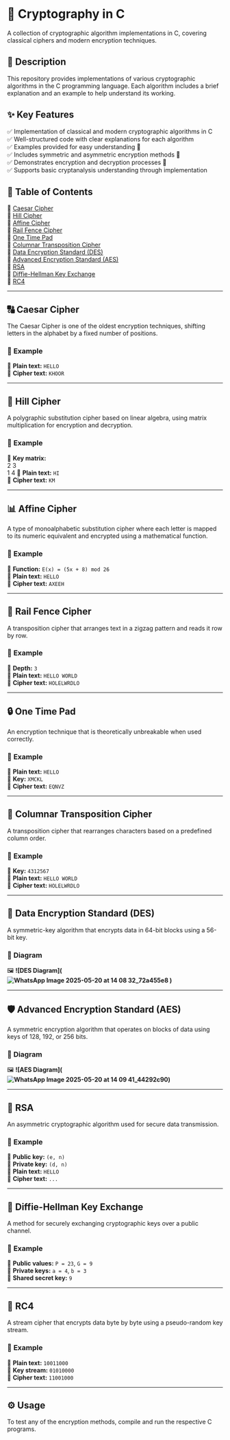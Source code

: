 # 🔐 **Cryptography in C**  
A collection of cryptographic algorithm implementations in C, covering classical ciphers and modern encryption techniques.  

## 📜 **Description**  
This repository provides implementations of various cryptographic algorithms in the C programming language. Each algorithm includes a brief explanation and an example to help understand its working.  

## ✨ **Key Features**  
✅ Implementation of classical and modern cryptographic algorithms in C  
✅ Well-structured code with clear explanations for each algorithm  
✅ Examples provided for easy understanding 📖  
✅ Includes symmetric and asymmetric encryption methods 🔑  
✅ Demonstrates encryption and decryption processes 🔄  
✅ Supports basic cryptanalysis understanding through implementation  

## 📂 **Table of Contents**  
🔹 [Caesar Cipher](#caesar-cipher)  
🔹 [Hill Cipher](#hill-cipher)  
🔹 [Affine Cipher](#affine-cipher)  
🔹 [Rail Fence Cipher](#rail-fence-cipher)  
🔹 [One Time Pad](#one-time-pad)  
🔹 [Columnar Transposition Cipher](#columnar-transposition-cipher)  
🔹 [Data Encryption Standard (DES)](#data-encryption-standard-des)  
🔹 [Advanced Encryption Standard (AES)](#advanced-encryption-standard-aes)  
🔹 [RSA](#rsa)  
🔹 [Diffie-Hellman Key Exchange](#diffie-hellman-key-exchange)  
🔹 [RC4](#rc4)  

---

## 🔠 **Caesar Cipher**  
The Caesar Cipher is one of the oldest encryption techniques, shifting letters in the alphabet by a fixed number of positions.  

### 📌 **Example**  
📝 **Plain text:** `HELLO`  
🔐 **Cipher text:** `KHOOR`  

---

## 🧮 **Hill Cipher**  
A polygraphic substitution cipher based on linear algebra, using matrix multiplication for encryption and decryption.  

### 📌 **Example**  
🔑 **Key matrix:**  
 2 3   
 1 4
📝 **Plain text:** `HI`  
🔐 **Cipher text:** `KM`  

---

## 📊 **Affine Cipher**  
A type of monoalphabetic substitution cipher where each letter is mapped to its numeric equivalent and encrypted using a mathematical function.  

### 📌 **Example**  
🔢 **Function:** `E(x) = (5x + 8) mod 26`  
📝 **Plain text:** `HELLO`  
🔐 **Cipher text:** `AXEEH`  

---

## 🚂 **Rail Fence Cipher**  
A transposition cipher that arranges text in a zigzag pattern and reads it row by row.  

### 📌 **Example**  
🔢 **Depth:** `3`  
📝 **Plain text:** `HELLO WORLD`  
🔐 **Cipher text:** `HOLELWRDLO`  

---

## 🔒 **One Time Pad**  
An encryption technique that is theoretically unbreakable when used correctly.  

### 📌 **Example**  
📝 **Plain text:** `HELLO`  
🔑 **Key:** `XMCKL`  
🔐 **Cipher text:** `EQNVZ`  

---

## 📑 **Columnar Transposition Cipher**  
A transposition cipher that rearranges characters based on a predefined column order.  

### 📌 **Example**  
🔢 **Key:** `4312567`  
📝 **Plain text:** `HELLO WORLD`  
🔐 **Cipher text:** `HOLELWRDLO`  

---

## 🔐 **Data Encryption Standard (DES)**  
A symmetric-key algorithm that encrypts data in 64-bit blocks using a 56-bit key.  

### 📌 **Diagram**  
🖼 **![DES Diagram](![WhatsApp Image 2025-05-20 at 14 08 32_72a455e8](https://github.com/user-attachments/assets/e310946a-d379-4d82-b4b3-539fc1c1923b)
)**  

---

## 🛡 **Advanced Encryption Standard (AES)**  
A symmetric encryption algorithm that operates on blocks of data using keys of 128, 192, or 256 bits.  

### 📌 **Diagram**  
🖼 **![AES Diagram](![WhatsApp Image 2025-05-20 at 14 09 41_44292c90](https://github.com/user-attachments/assets/3b8cdc97-facd-49ba-85dc-16d178f89984))**  

---

## 🔑 **RSA**  
An asymmetric cryptographic algorithm used for secure data transmission.  

### 📌 **Example**  
🔑 **Public key:** `(e, n)`  
🔑 **Private key:** `(d, n)`  
📝 **Plain text:** `HELLO`  
🔐 **Cipher text:** `...`  

---

## 🔄 **Diffie-Hellman Key Exchange**  
A method for securely exchanging cryptographic keys over a public channel.  

### 📌 **Example**  
🔢 **Public values:** `P = 23`, `G = 9`  
🔑 **Private keys:** `a = 4`, `b = 3`  
🔐 **Shared secret key:** `9`  

---

## 🚀 **RC4**  
A stream cipher that encrypts data byte by byte using a pseudo-random key stream.  

### 📌 **Example**  
📝 **Plain text:** `10011000`  
🔑 **Key stream:** `01010000`  
🔐 **Cipher text:** `11001000`  

---

## ⚙ **Usage**  
To test any of the encryption methods, compile and run the respective C programs.  
 
